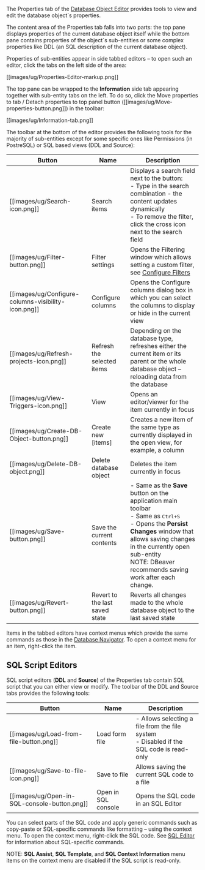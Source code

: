 The Properties tab of the [Database Object Editor](https://github.com/dbeaver/dbeaver/wiki/Database-Object-Editor) provides tools to view and edit the database object`s properties.

The content area of the Properties tab falls into two parts: the top pane displays properties of the current database object itself while the bottom pane contains properties of the object`s sub-entities or some complex properties like DDL (an SQL description of the current database object).

Properties of sub-entities appear in side tabbed editors – to open such an editor, click the tabs on the left side of the area:

[[images/ug/Properties-Editor-markup.png]]

The top pane can be wrapped to the **Information** side tab appearing together with sub-entity tabs on the left. To do so, click the Move properties to tab / Detach properties to top panel button ([[images/ug/Move-properties-button.png]]) in the toolbar:

[[images/ug/Information-tab.png]]

The toolbar at the bottom of the editor provides the following tools for the majority of sub-entities except for some specific ones like Permissions (in PostreSQL) or SQL based views (DDL and Source):

Button|Name|Description
------|----|-----------
[[images/ug/Search-icon.png]]|Search items|Displays a search field next to the button:<br/>- Type in the search combination - the content updates dynamically<br/>- To remove the filter, click the cross icon next to the search field
[[images/ug/Filter-button.png]]|Filter settings|Opens the Filtering window which allows setting a custom filter, see [Configure Filters](https://github.com/dbeaver/dbeaver/wiki/Configure-Filters)
[[images/ug/Configure-columns-visibility-icon.png]]|Configure columns|Opens the Configure columns dialog box in which you can select the columns to display or hide in the current view
[[images/ug/Refresh-projects-icon.png]]|Refresh the selected items|Depending on the database type, refreshes either the current item or its parent or the whole database object – reloading data from the database
[[images/ug/View-Triggers-icon.png]]|View|Opens an editor/viewer for the item currently in focus
[[images/ug/Create-DB-Object-button.png]]|Create new [items]|Creates a new item of the same type as currently displayed in the open view, for example, a column
[[images/ug/Delete-DB-object.png]]|Delete database object|Deletes the item currently in focus
[[images/ug/Save-button.png]]|Save the current contents|- Same as the **Save** button on the application main toolbar<br/>- Same as <kbd>Ctrl+S</kbd><br/>- Opens the **Persist Changes** window that allows saving changes in the currently open sub-entity<br/>NOTE: DBeaver recommends saving work after each change. 
[[images/ug/Revert-button.png]]|Revert to the last saved state|Reverts all changes made to the whole database object to the last saved state 

Items in the tabbed editors have context menus which provide the same commands as those in the [Database Navigator](https://github.com/dbeaver/dbeaver/wiki/Database-Navigator). To open a context menu for an item, right-click the item.

## SQL Script Editors
SQL script editors (**DDL** and **Source**) of the Properties tab contain SQL script that you can either view or modify.
The toolbar of the DDL and Source tabs provides the following tools:

Button|Name|Description
------|----|-----------
[[images/ug/Load-from-file-button.png]]|Load form file|- Allows selecting a file from the file system<br/>- Disabled if the SQL code is read-only
[[images/ug/Save-to-file-icon.png]]|Save to file|Allows saving the current SQL code to a file
[[images/ug/Open-in-SQL-console-button.png]]|Open in SQL console|Opens the SQL code in an SQL Editor

You can select parts of the SQL code and apply generic commands such as copy-paste or SQL-specific commands like formatting – using the context menu. To open the context menu, right-click the SQL code. See [SQL Editor](https://github.com/dbeaver/dbeaver/wiki/SQL-Editor) for information about SQL-specific commands.

NOTE: **SQL Assist**, **SQL Template**, and **SQL Context Information** menu items on the context menu are disabled if the SQL script is read-only.